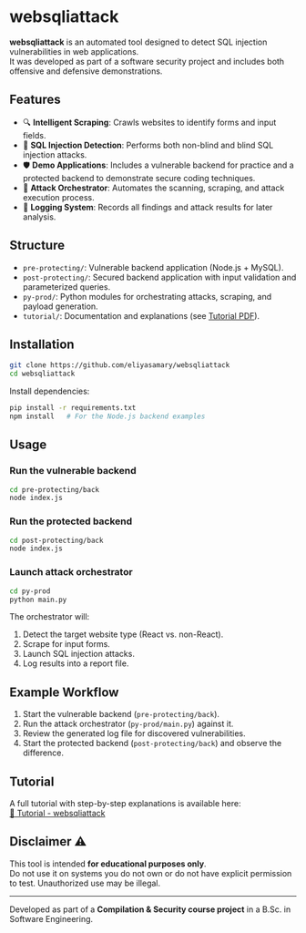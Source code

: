 # websqliattack

**websqliattack** is an automated tool designed to detect SQL injection vulnerabilities in web applications.  
It was developed as part of a software security project and includes both offensive and defensive demonstrations.

## Features

- 🔍 **Intelligent Scraping**: Crawls websites to identify forms and input fields.  
- 💉 **SQL Injection Detection**: Performs both non-blind and blind SQL injection attacks.  
- 🛡️ **Demo Applications**: Includes a vulnerable backend for practice and a protected backend to demonstrate secure coding techniques.  
- 🎯 **Attack Orchestrator**: Automates the scanning, scraping, and attack execution process.  
- 📜 **Logging System**: Records all findings and attack results for later analysis.  

## Structure

- `pre-protecting/`: Vulnerable backend application (Node.js + MySQL).  
- `post-protecting/`: Secured backend application with input validation and parameterized queries.  
- `py-prod/`: Python modules for orchestrating attacks, scraping, and payload generation.  
- `tutorial/`: Documentation and explanations (see [Tutorial PDF](./Tutorial_websqliattack.pdf)).  

## Installation

```bash
git clone https://github.com/eliyasamary/websqliattack
cd websqliattack
```

Install dependencies:

```bash
pip install -r requirements.txt
npm install   # For the Node.js backend examples
```

## Usage

### Run the vulnerable backend

```bash
cd pre-protecting/back
node index.js
```

### Run the protected backend

```bash
cd post-protecting/back
node index.js
```

### Launch attack orchestrator

```bash
cd py-prod
python main.py
```

The orchestrator will:
1. Detect the target website type (React vs. non-React).  
2. Scrape for input forms.  
3. Launch SQL injection attacks.  
4. Log results into a report file.  

## Example Workflow

1. Start the vulnerable backend (`pre-protecting/back`).  
2. Run the attack orchestrator (`py-prod/main.py`) against it.  
3. Review the generated log file for discovered vulnerabilities.  
4. Start the protected backend (`post-protecting/back`) and observe the difference.  

## Tutorial

A full tutorial with step-by-step explanations is available here:  
[📘 Tutorial - websqliattack](./Tutorial_websqliattack.pdf)

## Disclaimer ⚠️

This tool is intended **for educational purposes only**.  
Do not use it on systems you do not own or do not have explicit permission to test. Unauthorized use may be illegal.  

---

Developed as part of a **Compilation & Security course project** in a B.Sc. in Software Engineering.
